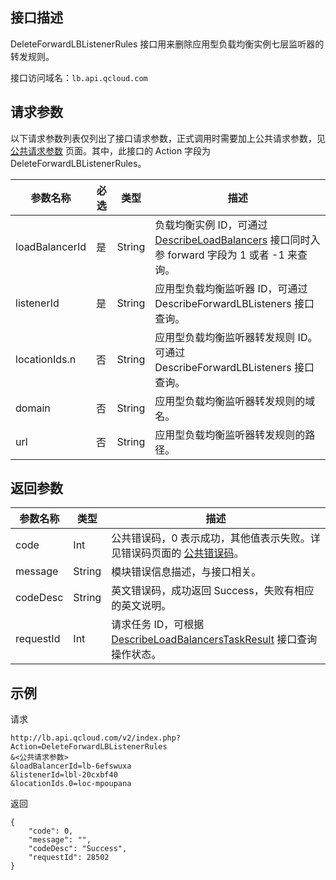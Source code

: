 ## 接口描述
 DeleteForwardLBListenerRules 接口用来删除应用型负载均衡实例七层监听器的转发规则。
 
接口访问域名：`lb.api.qcloud.com`

## 请求参数
以下请求参数列表仅列出了接口请求参数，正式调用时需要加上公共请求参数，见 [公共请求参数](/document/product/214/1527) 页面。其中，此接口的 Action 字段为 DeleteForwardLBListenerRules。
 
|参数名称|必选|类型|描述|
|-|-|-|-|
|loadBalancerId|是|String|负载均衡实例 ID，可通过 <a href="/document/api/214/1261" title="DescribeLoadBalancers">DescribeLoadBalancers</a> 接口同时入参 forward 字段为 1 或者 -1 来查询。|
|listenerId|是|String|应用型负载均衡监听器 ID，可通过 DescribeForwardLBListeners 接口查询。|
|locationIds.n|否|String|应用型负载均衡监听器转发规则 ID。可通过 DescribeForwardLBListeners 接口查询。|
|domain|否|String|应用型负载均衡监听器转发规则的域名。|
|url|否|String|应用型负载均衡监听器转发规则的路径。|

 
## 返回参数
 
|参数名称|类型|描述|
|-------|---|---------------|
|code|Int|公共错误码，0 表示成功，其他值表示失败。详见错误码页面的 [公共错误码](/document/api/214/1530)。|
|message|String|模块错误信息描述，与接口相关。|
|codeDesc|String|英文错误码，成功返回 Success，失败有相应的英文说明。|
|requestId|Int|请求任务 ID，可根据 [DescribeLoadBalancersTaskResult](/document/api/214/4007) 接口查询操作状态。|

## 示例
 
请求
```
http://lb.api.qcloud.com/v2/index.php?Action=DeleteForwardLBListenerRules
&<公共请求参数>
&loadBalancerId=lb-6efswuxa
&listenerId=lbl-20cxbf40
&locationIds.0=loc-mpoupana
```
返回
```
{
    "code": 0,
    "message": "",
    "codeDesc": "Success",
    "requestId": 28502
}
```


